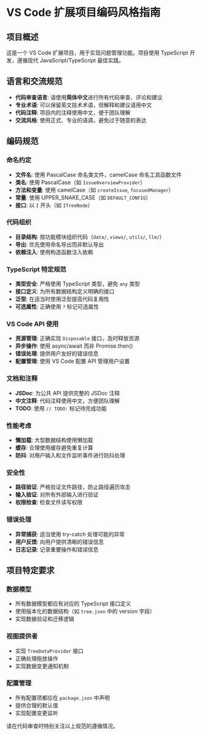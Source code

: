 # VS Code 扩展项目编码风格指南

## 项目概述

这是一个 VS Code 扩展项目，用于实现问题管理功能。项目使用 TypeScript 开发，遵循现代 JavaScript/TypeScript 最佳实践。

## 语言和交流规范

- **代码审查语言**: 请使用**简体中文**进行所有代码审查、评论和建议
- **专业术语**: 可以保留英文技术术语，但解释和建议请用中文
- **代码注释**: 项目内的注释使用中文，便于团队理解
- **交流风格**: 使用正式、专业的语调，避免过于随意的表达

## 编码规范

### 命名约定

- **文件名**: 使用 PascalCase 命名类文件，camelCase 命名工具函数文件
- **类名**: 使用 PascalCase（如 `IssueOverviewProvider`）
- **方法和变量**: 使用 camelCase（如 `createIssue`, `focusedManager`）
- **常量**: 使用 UPPER_SNAKE_CASE（如 `DEFAULT_CONFIG`）
- **接口**: 以 `I` 开头（如 `ITreeNode`）

### 代码组织

- **目录结构**: 按功能模块组织代码（`data/`, `views/`, `utils/`, `llm/`）
- **导出**: 优先使用命名导出而非默认导出
- **依赖注入**: 使用构造函数注入依赖

### TypeScript 特定规范

- **类型安全**: 严格使用 TypeScript 类型，避免 `any` 类型
- **接口定义**: 为所有数据结构定义明确的接口
- **泛型**: 在适当时使用泛型提高代码复用性
- **可选属性**: 正确使用 `?` 标记可选属性

### VS Code API 使用

- **资源管理**: 正确实现 `Disposable` 接口，及时释放资源
- **异步操作**: 使用 async/await 而非 Promise.then()
- **错误处理**: 提供用户友好的错误信息
- **配置管理**: 使用 VS Code 配置 API 管理用户设置

### 文档和注释

- **JSDoc**: 为公共 API 提供完整的 JSDoc 注释
- **中文注释**: 代码注释使用中文，方便团队理解
- **TODO**: 使用 `// TODO:` 标记待完成功能

### 性能考虑

- **懒加载**: 大型数据结构使用懒加载
- **缓存**: 合理使用缓存避免重复计算
- **防抖**: 对用户输入和文件监听事件进行防抖处理

### 安全性

- **路径验证**: 严格验证文件路径，防止路径遍历攻击
- **输入验证**: 对所有外部输入进行验证
- **权限检查**: 检查文件读写权限

### 错误处理

- **异常捕获**: 适当使用 try-catch 处理可能的异常
- **用户反馈**: 向用户提供清晰的错误信息
- **日志记录**: 记录重要操作和错误信息

## 项目特定要求

### 数据模型

- 所有数据模型都应有对应的 TypeScript 接口定义
- 使用版本化的数据结构（如 `tree.json` 中的 version 字段）
- 实现数据验证和迁移逻辑

### 视图提供者

- 实现 `TreeDataProvider` 接口
- 正确处理拖放操作
- 实现数据变更通知机制

### 配置管理

- 所有配置项都应在 `package.json` 中声明
- 提供合理的默认值
- 实现配置变更监听

请在代码审查时特别关注以上规范的遵循情况。
